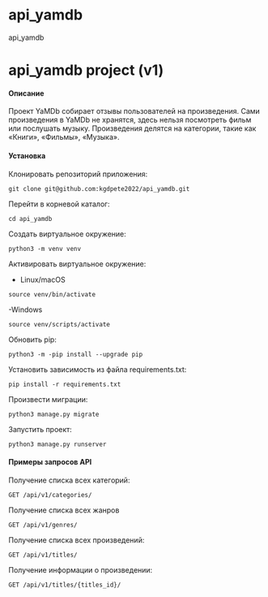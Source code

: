 # api_yamdb

api_yamdb

# api_yamdb project (v1)

#### Описание

Проект YaMDb собирает отзывы пользователей на произведения. Сами произведения в YaMDb не хранятся, здесь нельзя посмотреть фильм или послушать музыку. Произведения делятся на категории, такие как «Книги», «Фильмы», «Музыка».

#### Установка

Клонировать репозиторий приложения:

```
git clone git@github.com:kgdpete2022/api_yamdb.git
```

Перейти в корневой каталог:

```
cd api_yamdb
```

Создать виртуальное окружение:

```
python3 -m venv venv
```

Активировать виртуальное окружение:

- Linux/macOS

```
source venv/bin/activate
```

-Windows

```
source venv/scripts/activate
```

Обновить pip:

```
python3 -m -pip install --upgrade pip
```

Установить зависимость из файла requirements.txt:

```
pip install -r requirements.txt
```

Произвести миграции:

```
python3 manage.py migrate
```

Запустить проект:

```
python3 manage.py runserver
```

#### Примеры запросов API

Получение списка всех категорий:

```
GET /api/v1/categories/
```

Получение списка всех жанров

```
GET /api/v1/genres/
```

Получение списка всех произведений:

```
GET /api/v1/titles/
```

Получение информации о произведении:

```
GET /api/v1/titles/{titles_id}/
```
